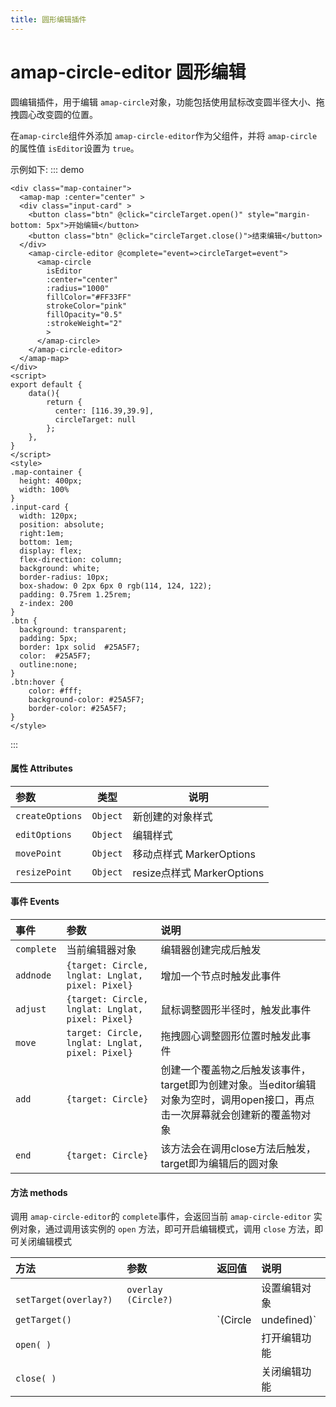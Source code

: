 ```yaml
---
title: 圆形编辑插件
---
```

# amap-circle-editor 圆形编辑
圆编辑插件，用于编辑 `amap-circle`对象，功能包括使用鼠标改变圆半径大小、拖拽圆心改变圆的位置。

在`amap-circle`组件外添加 `amap-circle-editor`作为父组件，并将 `amap-circle` 的属性值  `isEditor`设置为 `true`。

示例如下:
::: demo
```vue
<div class="map-container">
  <amap-map :center="center" >
  <div class="input-card" >
    <button class="btn" @click="circleTarget.open()" style="margin-bottom: 5px">开始编辑</button> 
    <button class="btn" @click="circleTarget.close()">结束编辑</button> 
  </div>
    <amap-circle-editor @complete="event=>circleTarget=event">
      <amap-circle
        isEditor
        :center="center"
        :radius="1000"
        fillColor="#FF33FF"
        strokeColor="pink"
        fillOpacity="0.5"
        :strokeWeight="2"
        >
      </amap-circle>
    </amap-circle-editor>
  </amap-map>
</div>
<script>
export default {
    data(){
        return {
          center: [116.39,39.9],
          circleTarget: null
        };
    },
}
</script>
<style>
.map-container {
  height: 400px;
  width: 100%
}
.input-card {
  width: 120px; 
  position: absolute; 
  right:1em;
  bottom: 1em;
  display: flex;
  flex-direction: column;
  background: white;
  border-radius: 10px;
  box-shadow: 0 2px 6px 0 rgb(114, 124, 122);
  padding: 0.75rem 1.25rem;
  z-index: 200
}
.btn {
  background: transparent;
  padding: 5px;
  border: 1px solid  #25A5F7;
  color:  #25A5F7;
  outline:none;
}
.btn:hover {
    color: #fff;
    background-color: #25A5F7;
    border-color: #25A5F7;
}
</style>
```
:::


#### 属性  Attributes

| 参数           | 类型                       | 说明                                                         |
| :------------- | -------------------------- | ------------------------------------------------------------ |
| `createOptions`| `Object`                   |               新创建的对象样式                 |
| `editOptions `       | `Object`                   | 编辑样式                                            |
| `movePoint `       | `Object`                   | 移动点样式 MarkerOptions                                   |
| `resizePoint `        | `Object`                    | resize点样式 MarkerOptions                                          |

#### 事件 Events
| 事件         | 参数                                                         | 说明                                                         |
| :----------- | :----------------------------------------------------------- | :----------------------------------------------------------- |
| `complete`    | 当前编辑器对象 <img width=200/> | 编辑器创建完成后触发 |
| `addnode`     | `{target: Circle, lnglat: Lnglat, pixel: Pixel}` | 增加一个节点时触发此事件 |
| `adjust`     | `{target: Circle, lnglat: Lnglat, pixel: Pixel}` | 鼠标调整圆形半径时，触发此事件<br>   |  
| `move`    | `target: Circle, lnglat: Lnglat, pixel: Pixel}`| 	拖拽圆心调整圆形位置时触发此事件<br>   |
| `add`    | `{target: Circle}`| 	创建一个覆盖物之后触发该事件，target即为创建对象。当editor编辑对象为空时，调用open接口，再点击一次屏幕就会创建新的覆盖物对象<br>   |
| `end`        | `{target: Circle}`                                              | 该方法会在调用close方法后触发，target即为编辑后的圆对象 |

#### 方法 methods

调用 `amap-circle-editor`的 `complete`事件，会返回当前 `amap-circle-editor` 实例对象，通过调用该实例的 `open` 方法，即可开启编辑模式，调用 `close` 方法，即可关闭编辑模式

| 方法       | 参数 | 返回值 | 说明                                                         |
| :--------- | :----- | :----- | :----------------------------------------------------------- |
| ` setTarget(overlay?)`   |  `overlay (Circle?)`    | |设置编辑对象 |
| `getTarget()`   |   | `(Circle | undefined)`  | 获取编辑对象 |
| `open( )`   |    |  | 打开编辑功能 |
| `close( )` |      |  | 关闭编辑功能                                                 |

